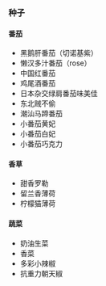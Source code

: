 ### 种子

#### 番茄

- 黑鹅肝番茄（切诺基紫）
- 懒汉多汁番茄（rose）
- 中国红番茄
- 鸡尾酒番茄
- 日本杂交绿肩番茄味美佳
- 东北贼不偷
- 潮汕马蹄番茄
- 小番茄黄妃
- 小番茄白妃
- 小番茄巧克力

#### 香草

- 甜香罗勒
- 留兰香薄荷
- 柠檬猫薄荷

#### 蔬菜

- 奶油生菜
- 香菜
- 多彩小辣椒
- 抗重力朝天椒
